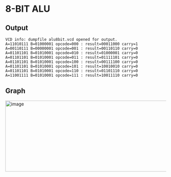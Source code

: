 # 8-BIT ALU

## Output
```
VCD info: dumpfile alu8bit.vcd opened for output.
A=11010111 B=01000001 opcode=000 : result=00011000 carry=1
A=00110111 B=00000001 opcode=001 : result=00110110 carry=0
A=01101101 B=01010001 opcode=010 : result=01000001 carry=0
A=01101101 B=01010001 opcode=011 : result=01111101 carry=0
A=01101101 B=01010001 opcode=100 : result=00111100 carry=0
A=01101101 B=01010001 opcode=101 : result=10010010 carry=0
A=01101101 B=01010001 opcode=110 : result=01101110 carry=0
A=11001111 B=01010001 opcode=111 : result=10011110 carry=0
```

## Graph
<img width="2221" height="222" alt="image" src="https://github.com/user-attachments/assets/61ac1d59-bf22-4b8f-bc3f-182a88fd0567" />
